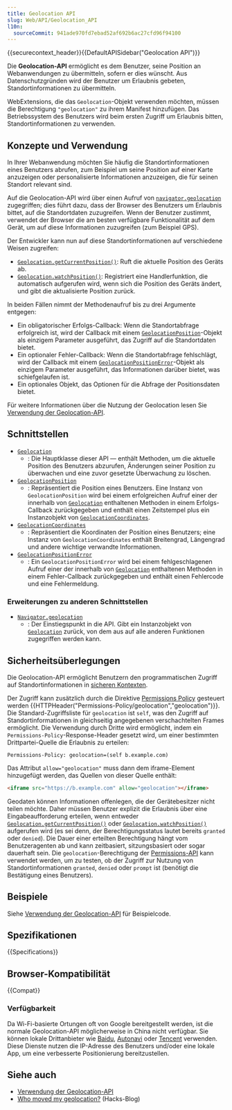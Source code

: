 ```yaml
---
title: Geolocation API
slug: Web/API/Geolocation_API
l10n:
  sourceCommit: 941ade970fd7ebad52af692b6ac27cfd96f94100
---
```


{{securecontext_header}}{{DefaultAPISidebar("Geolocation API")}}

Die **Geolocation-API** ermöglicht es dem Benutzer, seine Position an Webanwendungen zu übermitteln, sofern er dies wünscht. Aus Datenschutzgründen wird der Benutzer um Erlaubnis gebeten, Standortinformationen zu übermitteln.

WebExtensions, die das `Geolocation`-Objekt verwenden möchten, müssen die Berechtigung `"geolocation"` zu ihrem Manifest hinzufügen. Das Betriebssystem des Benutzers wird beim ersten Zugriff um Erlaubnis bitten, Standortinformationen zu verwenden.

## Konzepte und Verwendung

In Ihrer Webanwendung möchten Sie häufig die Standortinformationen eines Benutzers abrufen, zum Beispiel um seine Position auf einer Karte anzuzeigen oder personalisierte Informationen anzuzeigen, die für seinen Standort relevant sind.

Auf die Geolocation-API wird über einen Aufruf von [`navigator.geolocation`](/de/docs/Web/API/Navigator/geolocation) zugegriffen; dies führt dazu, dass der Browser des Benutzers um Erlaubnis bittet, auf die Standortdaten zuzugreifen. Wenn der Benutzer zustimmt, verwendet der Browser die am besten verfügbare Funktionalität auf dem Gerät, um auf diese Informationen zuzugreifen (zum Beispiel GPS).

Der Entwickler kann nun auf diese Standortinformationen auf verschiedene Weisen zugreifen:

- [`Geolocation.getCurrentPosition()`](/de/docs/Web/API/Geolocation/getCurrentPosition): Ruft die aktuelle Position des Geräts ab.
- [`Geolocation.watchPosition()`](/de/docs/Web/API/Geolocation/watchPosition): Registriert eine Handlerfunktion, die automatisch aufgerufen wird, wenn sich die Position des Geräts ändert, und gibt die aktualisierte Position zurück.

In beiden Fällen nimmt der Methodenaufruf bis zu drei Argumente entgegen:

- Ein obligatorischer Erfolgs-Callback: Wenn die Standortabfrage erfolgreich ist, wird der Callback mit einem [`GeolocationPosition`](/de/docs/Web/API/GeolocationPosition)-Objekt als einzigem Parameter ausgeführt, das Zugriff auf die Standortdaten bietet.
- Ein optionaler Fehler-Callback: Wenn die Standortabfrage fehlschlägt, wird der Callback mit einem [`GeolocationPositionError`](/de/docs/Web/API/GeolocationPositionError)-Objekt als einzigem Parameter ausgeführt, das Informationen darüber bietet, was schiefgelaufen ist.
- Ein optionales Objekt, das Optionen für die Abfrage der Positionsdaten bietet.

Für weitere Informationen über die Nutzung der Geolocation lesen Sie [Verwendung der Geolocation-API](/de/docs/Web/API/Geolocation_API/Using_the_Geolocation_API).

## Schnittstellen

- [`Geolocation`](/de/docs/Web/API/Geolocation)
  - : Die Hauptklasse dieser API — enthält Methoden, um die aktuelle Position des Benutzers abzurufen, Änderungen seiner Position zu überwachen und eine zuvor gesetzte Überwachung zu löschen.
- [`GeolocationPosition`](/de/docs/Web/API/GeolocationPosition)
  - : Repräsentiert die Position eines Benutzers. Eine Instanz von `GeolocationPosition` wird bei einem erfolgreichen Aufruf einer der innerhalb von [`Geolocation`](/de/docs/Web/API/Geolocation) enthaltenen Methoden in einem Erfolgs-Callback zurückgegeben und enthält einen Zeitstempel plus ein Instanzobjekt von [`GeolocationCoordinates`](/de/docs/Web/API/GeolocationCoordinates).
- [`GeolocationCoordinates`](/de/docs/Web/API/GeolocationCoordinates)
  - : Repräsentiert die Koordinaten der Position eines Benutzers; eine Instanz von `GeolocationCoordinates` enthält Breitengrad, Längengrad und andere wichtige verwandte Informationen.
- [`GeolocationPositionError`](/de/docs/Web/API/GeolocationPositionError)
  - : Ein `GeolocationPositionError` wird bei einem fehlgeschlagenen Aufruf einer der innerhalb von [`Geolocation`](/de/docs/Web/API/Geolocation) enthaltenen Methoden in einem Fehler-Callback zurückgegeben und enthält einen Fehlercode und eine Fehlermeldung.

### Erweiterungen zu anderen Schnittstellen

- [`Navigator.geolocation`](/de/docs/Web/API/Navigator/geolocation)
  - : Der Einstiegspunkt in die API. Gibt ein Instanzobjekt von [`Geolocation`](/de/docs/Web/API/Geolocation) zurück, von dem aus auf alle anderen Funktionen zugegriffen werden kann.

## Sicherheitsüberlegungen

Die Geolocation-API ermöglicht Benutzern den programmatischen Zugriff auf Standortinformationen in [sicheren Kontexten](/de/docs/Web/Security/Secure_Contexts).

Der Zugriff kann zusätzlich durch die Direktive [Permissions Policy](/de/docs/Web/HTTP/Guides/Permissions_Policy) gesteuert werden {{HTTPHeader("Permissions-Policy/geolocation","geolocation")}}. Die Standard-Zugriffsliste für `geolocation` ist `self`, was den Zugriff auf Standortinformationen in gleichseitig angegebenen verschachtelten Frames ermöglicht. Die Verwendung durch Dritte wird ermöglicht, indem ein `Permissions-Policy`-Response-Header gesetzt wird, um einer bestimmten Drittpartei-Quelle die Erlaubnis zu erteilen:

```http
Permissions-Policy: geolocation=(self b.example.com)
```

Das Attribut `allow="geolocation"` muss dann dem iframe-Element hinzugefügt werden, das Quellen von dieser Quelle enthält:

```html
<iframe src="https://b.example.com" allow="geolocation"></iframe>
```

Geodaten können Informationen offenlegen, die der Gerätebesitzer nicht teilen möchte. Daher müssen Benutzer explizit die Erlaubnis über eine Eingabeaufforderung erteilen, wenn entweder [`Geolocation.getCurrentPosition()`](/de/docs/Web/API/Geolocation/getCurrentPosition) oder [`Geolocation.watchPosition()`](/de/docs/Web/API/Geolocation/watchPosition) aufgerufen wird (es sei denn, der Berechtigungsstatus lautet bereits `granted` oder `denied`). Die Dauer einer erteilten Berechtigung hängt vom Benutzeragenten ab und kann zeitbasiert, sitzungsbasiert oder sogar dauerhaft sein. Die `geolocation`-Berechtigung der [Permissions-API](/de/docs/Web/API/Permissions_API) kann verwendet werden, um zu testen, ob der Zugriff zur Nutzung von Standortinformationen `granted`, `denied` oder `prompt` ist (benötigt die Bestätigung eines Benutzers).

## Beispiele

Siehe [Verwendung der Geolocation-API](/de/docs/Web/API/Geolocation_API/Using_the_Geolocation_API#examples) für Beispielcode.

## Spezifikationen

{{Specifications}}

## Browser-Kompatibilität

{{Compat}}

### Verfügbarkeit

Da Wi-Fi-basierte Ortungen oft von Google bereitgestellt werden, ist die normale Geolocation-API möglicherweise in China nicht verfügbar. Sie können lokale Drittanbieter wie [Baidu](https://lbsyun.baidu.com/index.php?title=jspopular/guide/geolocation), [Autonavi](https://lbs.amap.com/api/javascript-api/guide/services/geolocation#geolocation) oder [Tencent](https://lbs.qq.com/tool/component-geolocation.html) verwenden. Diese Dienste nutzen die IP-Adresse des Benutzers und/oder eine lokale App, um eine verbesserte Positionierung bereitzustellen.

## Siehe auch

- [Verwendung der Geolocation-API](/de/docs/Web/API/Geolocation_API/Using_the_Geolocation_API)
- [Who moved my geolocation?](https://hacks.mozilla.org/2013/10/who-moved-my-geolocation/) (Hacks-Blog)
